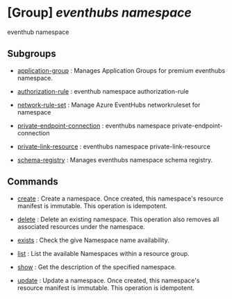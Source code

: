 # [Group] _eventhubs namespace_

eventhub namespace

## Subgroups

- [application-group](/Commands/eventhubs/namespace/application-group/readme.md)
: Manages Application Groups for premium eventhubs namespace.

- [authorization-rule](/Commands/eventhubs/namespace/authorization-rule/readme.md)
: eventhub namespace authorization-rule

- [network-rule-set](/Commands/eventhubs/namespace/network-rule-set/readme.md)
: Manage Azure EventHubs networkruleset for namespace

- [private-endpoint-connection](/Commands/eventhubs/namespace/private-endpoint-connection/readme.md)
: eventhubs namespace private-endpoint-connection

- [private-link-resource](/Commands/eventhubs/namespace/private-link-resource/readme.md)
: eventhubs namespace private-link-resource

- [schema-registry](/Commands/eventhubs/namespace/schema-registry/readme.md)
: Manages eventhubs namespace schema registry.

## Commands

- [create](/Commands/eventhubs/namespace/_create.md)
: Create a namespace. Once created, this namespace's resource manifest is immutable. This operation is idempotent.

- [delete](/Commands/eventhubs/namespace/_delete.md)
: Delete an existing namespace. This operation also removes all associated resources under the namespace.

- [exists](/Commands/eventhubs/namespace/_exists.md)
: Check the give Namespace name availability.

- [list](/Commands/eventhubs/namespace/_list.md)
: List the available Namespaces within a resource group.

- [show](/Commands/eventhubs/namespace/_show.md)
: Get the description of the specified namespace.

- [update](/Commands/eventhubs/namespace/_update.md)
: Update a namespace. Once created, this namespace's resource manifest is immutable. This operation is idempotent.
